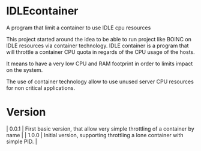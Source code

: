 # IDLEcontainer

A program that limit a container to use IDLE cpu resources

This project started around the idea to be able to run project like BOINC on IDLE resources via container technology. IDLE container is a program that will throttle a container CPU quota in regards of the CPU usage of the hosts.

It means to have a very low CPU and RAM footprint in order to limits impact on the system.

The use of container technology allow to use unused server CPU resources for non critical applications.

# Version

| 0.0.1   | First basic version, that allow very simple throttling of a container by name |
| 1.0.0   | Initial version, supporting throttling a lone container with simple PID.      |
